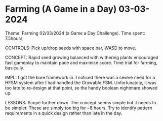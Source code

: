 # Farming (A Game in a Day) 03-03-2024
Theme: Farming 02/03/2024 (a Game a Day Challenge). Time spent: 7.5hours

CONTROLS: Pick up/drop seeds with space bar, WASD to move. 

CONCEPT: Rapid seed growing balanced with withering plants encouraged fast gameplay to maintain pace and maximise score. Time trial for farming, basically.

IMPL: I got the bare framework in. I noticed there was a severe need for a HFSM system after I had handled the Growable FSM. Unfortunately, it was too late to re-design at that point, so the handy boolean nightmare showed up.

LESSONS: Scope further down. The concept seems simple but it needs to be simpler. These are simply too big for ~8 hours. Try to identify pattern requirements in a quick design rather than late in the day.
